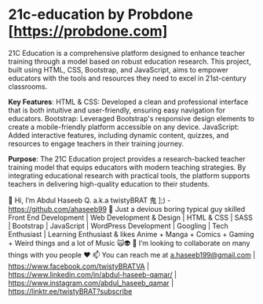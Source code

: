 # 21c-education by Probdone [https://probdone.com]
21C Education is a comprehensive platform designed to enhance teacher training through a model based on robust education research. This project, built using HTML, CSS, Bootstrap, and JavaScript, aims to empower educators with the tools and resources they need to excel in 21st-century classrooms.

**Key Features**:
HTML & CSS: Developed a clean and professional interface that is both intuitive and user-friendly, ensuring easy navigation for educators.
Bootstrap: Leveraged Bootstrap's responsive design elements to create a mobile-friendly platform accessible on any device.
JavaScript: Added interactive features, including dynamic content, quizzes, and resources to engage teachers in their training journey.

**Purpose**:
The 21C Education project provides a research-backed teacher training model that equips educators with modern teaching strategies. By integrating educational research with practical tools, the platform supports teachers in delivering high-quality education to their students.


👋 Hi, I’m Abdul Haseeb Q. a.k.a twistyBRAT 鬼 ];) - https://github.com/ahaseeb99 
👀 Just a devious boring typical guy skilled Front End Development | Web Development & Design | HTML & CSS | SASS | Bootstrap | JavaScript | WordPress Development | Googling | Tech Enthusiast | Learning Enthusiast & likes Anime + Manga + Comics + Gaming + Weird things and a lot of Music 🙀👽 
💞️ I’m looking to collaborate on many things with you people ❤ 
📫 You can reach me at a.haseeb199@gmail.com | https://www.facebook.com/twistyBRATVA | https://www.linkedin.com/in/abdul-haseeb-qamar/ | https://www.instagram.com/abdul_haseeb_qamar | https://linktr.ee/twistyBRAT?subscribe
